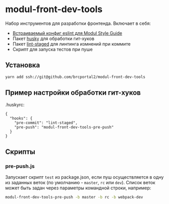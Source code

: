 # modul-front-dev-tools

Набор инструментов для разработки фронтенда. Включает в себя:

- [Встраиваемый конфиг eslint для Modul Style Guide](https://github.com/brcportal2/eslint-config-modul)
- Пакет [husky](https://www.npmjs.com/package/husky) для обработки гит-хуков
- Пакет [lint-staged](https://www.npmjs.com/package/lint-staged) для линтинга измнений при коммите
- Скрипт для запуска тестов при пуше

## Установка
```bash
yarn add ssh://git@github.com/brcportal2/modul-front-dev-tools
```
## Пример настройки обработки гит-хуков
.huskyrc:
```
{
  "hooks": {
    "pre-commit": "lint-staged",
    "pre-push": "modul-front-dev-tools-pre-push"
  }
}
```
## Скрипты
### pre-push.js

Запускает скрипт `test` из package.json, если пуш осуществляется в одну из заданных веток (по умолчанию - `master`, `rc` или `dev`). Список веток может быть задан через параметры командной строки, например:

```bash
modul-front-dev-tools-pre-push -b master -b rc -b webpack-dev
```
